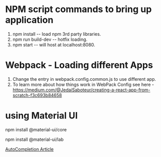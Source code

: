 # NPM script commands to bring up application

1. npm install -- load npm 3rd party libraries.
2. npm run build-dev -- hotfix loading.
3. npm start -- will host at localhost:8080.

# Webpack - Loading different Apps
1. Change the entry in webpack.config.common.js to use different app.
2. To learn more about how things work in WebPack Config see here - https://medium.com/@JedaiSaboteur/creating-a-react-app-from-scratch-f3c693b84658


# using Material UI
npm install @material-ui/core

npm install @material-ui/lab


[AutoCompletion Article](https://javascript.plainenglish.io/how-to-use-the-autocomplete-component-in-material-ui-11a7132d2b71)
